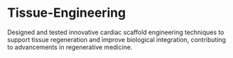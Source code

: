 # Tissue-Engineering
Designed and tested innovative cardiac scaffold engineering techniques to support tissue regeneration and improve biological integration, contributing to advancements in regenerative medicine.
